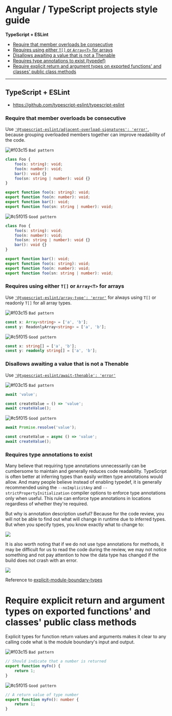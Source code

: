 # Angular / TypeScript projects style guide

**TypeScript + ESLint**

-   [Require that member overloads be consecutive](#rules-for-eslint)
-   [Requires using either `T[]` or `Array<T>` for arrays](#array-types)
-   [Disallows awaiting a value that is not a Thenable](#await-thenable)
-   [Requires type annotations to exist (typedef)](#typedef)
-   [Require explicit return and argument types on exported functions' and classes' public class methods](#explicit-module-boundary-types)

---

## TypeScript + ESLint

-   https://github.com/typescript-eslint/typescript-eslint

### Require that member overloads be consecutive <a id="rules-for-eslint"></a>

Use
[`'@typescript-eslint/adjacent-overload-signatures': 'error'`](https://github.com/typescript-eslint/typescript-eslint/blob/master/packages/eslint-plugin/docs/rules/adjacent-overload-signatures.md),
because grouping overloaded members together can improve readability of the code.

![#f03c15](https://via.placeholder.com/15/f03c15/000000?text=+) `Bad pattern`

```ts
class Foo {
    foo(s: string): void;
    foo(n: number): void;
    bar(): void {}
    foo(sn: string | number): void {}
}

export function foo(s: string): void;
export function foo(n: number): void;
export function bar(): void;
export function foo(sn: string | number): void;
```

![#c5f015](https://via.placeholder.com/15/c5f015/000000?text=+) `Good pattern`

```ts
class Foo {
    foo(s: string): void;
    foo(n: number): void;
    foo(sn: string | number): void {}
    bar(): void {}
}

export function bar(): void;
export function foo(s: string): void;
export function foo(n: number): void;
export function foo(sn: string | number): void;
```

### Requires using either `T[]` or `Array<T>` for arrays <a id="array-types"></a>

Use
[`'@typescript-eslint/array-type': 'error'`](https://github.com/typescript-eslint/typescript-eslint/blob/master/packages/eslint-plugin/docs/rules/array-type.md)
for always using `T[]` or readonly `T[]` for all array types.

![#f03c15](https://via.placeholder.com/15/f03c15/000000?text=+) `Bad pattern`

```ts
const x: Array<string> = ['a', 'b'];
const y: ReadonlyArray<string> = ['a', 'b'];
```

![#c5f015](https://via.placeholder.com/15/c5f015/000000?text=+) `Good pattern`

```ts
const x: string[] = ['a', 'b'];
const y: readonly string[] = ['a', 'b'];
```

### Disallows awaiting a value that is not a Thenable <a id="await-thenable"></a>

Use
[`'@typescript-eslint/await-thenable': 'error'`](https://github.com/typescript-eslint/typescript-eslint/blob/master/packages/eslint-plugin/docs/rules/await-thenable.md)

![#f03c15](https://via.placeholder.com/15/f03c15/000000?text=+) `Bad pattern`

```ts
await 'value';

const createValue = () => 'value';
await createValue();
```

![#c5f015](https://via.placeholder.com/15/c5f015/000000?text=+) `Good pattern`

```ts
await Promise.resolve('value');

const createValue = async () => 'value';
await createValue();
```

### Requires type annotations to exist <a id="typedef"></a>

Many believe that requiring type annotations unnecessarily can be cumbersome to maintain and generally reduces code
readability. TypeScript is often better at inferring types than easily written type annotations would allow. And many
people believe instead of enabling typedef, it is generally recommended using the `--noImplicitAny` and
`--strictPropertyInitialization` compiler options to enforce type annotations only when useful. This rule can enforce
type annotations in locations regardless of whether they're required.

But why is annotation description useful? Because for the code review, you will not be able to find out what will change
in runtime due to inferred types. But when you specify types, you know exactly what to change to:

![](https://habrastorage.org/webt/3x/q6/ds/3xq6dsrygwwblzl2ntfdpd_wkw8.gif)

It is also worth noting that if we do not use type annotations for methods, it may be difficult for us to read the code
during the review, we may not notice something and not pay attention to how the data type has changed if the build does
not crash with an error.

![](https://habrastorage.org/webt/du/sc/qv/duscqvjgqnaelbkcfmjf2myhhty.gif)

Reference to [explicit-module-boundary-types](#explicit-module-boundary-types)

# Require explicit return and argument types on exported functions' and classes' public class methods <a id="explicit-module-boundary-types"></a>

Explicit types for function return values and arguments makes it clear to any calling code what is the module boundary's
input and output.

![#f03c15](https://via.placeholder.com/15/f03c15/000000?text=+) `Bad pattern`

```ts
// Should indicate that a number is returned
export function myFn() {
    return 1;
}
```

![#c5f015](https://via.placeholder.com/15/c5f015/000000?text=+) `Good pattern`

```ts
// A return value of type number
export function myFn(): number {
    return 1;
}
```
